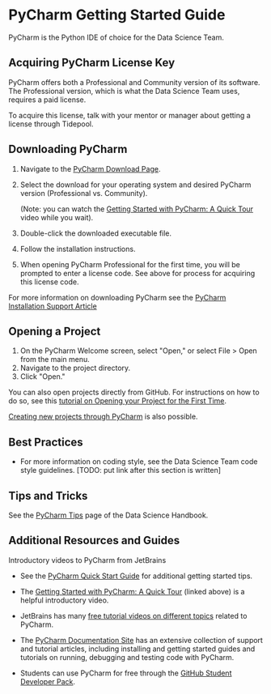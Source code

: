 # PyCharm Getting Started Guide

PyCharm is the Python IDE of choice for the Data Science Team.

## Acquiring PyCharm License Key
PyCharm offers both a Professional and Community version of its software. The Professional version, which is what 
the Data Science Team uses, requires a paid license. 

To acquire this license, talk with your mentor or manager about getting a license through Tidepool.

## Downloading PyCharm

1. Navigate to the [PyCharm Download Page](https://www.jetbrains.com/pycharm/download/#section=mac).

2. Select the download for your operating system and desired PyCharm version (Professional vs. Community). 
   
    (Note: you can watch the [Getting Started with PyCharm: A Quick Tour](https://www.youtube.com/watch?time_continue=1&v=BPC-bGdBSM8&feature=emb_title) 
    video while you wait).


3. Double-click the downloaded executable file.

4. Follow the installation instructions.

2. When opening PyCharm Professional for the first time, you will be prompted to enter
 a license code. See above for process for acquiring this license code.

For more information on downloading PyCharm see the 
[PyCharm Installation Support Article](
https://www.jetbrains.com/help/pycharm/installation-guide.html)


## Opening a Project
1. On the PyCharm Welcome screen, select "Open," or select File > Open from the main menu.
2. Navigate to the project directory.
3. Click "Open."


You can also open projects directly from GitHub. For instructions 
on how to do so, see this [tutorial on Opening your Project for the First Time](
https://www.jetbrains.com/help/pycharm/opening-your-project-for-the-first-time.html).


[Creating new projects through PyCharm](https://www.jetbrains.com/help/pycharm/creating-empty-project.html)
is also possible.


## Best Practices
* For more information on coding style, see the Data Science Team code style guidelines. [TODO: put link after this section is written]


## Tips and Tricks

See the [PyCharm Tips](https://github.com/tidepool-org/data-science-handbook/blob/master/tips-and-tricks/pycharm-tips.md) page 
of the Data Science Handbook.

## Additional Resources and Guides

Introductory videos to PyCharm from JetBrains
* See the [PyCharm Quick Start Guide](https://www.jetbrains.com/help/pycharm/quick-start-guide.html) for additional getting started tips.
* The [Getting Started with PyCharm: A Quick Tour](https://www.youtube.com/watch?time_continue=1&v=BPC-bGdBSM8&feature=emb_title) (linked above) is a helpful introductory video.
* JetBrains has many [free tutorial videos on different topics](
https://www.jetbrains.com/pycharm/documentation/index.html) related to PyCharm.

* The [PyCharm Documentation Site](https://www.jetbrains.com/help/pycharm/installation-guide.html?keymap=secondary_macos) 
has an extensive collection of support and tutorial articles, including installing and getting started guides and tutorials on 
running, debugging and testing code with PyCharm.

* Students can use PyCharm for free through the [GitHub Student Developer Pack](https://education.github.com/pack/).